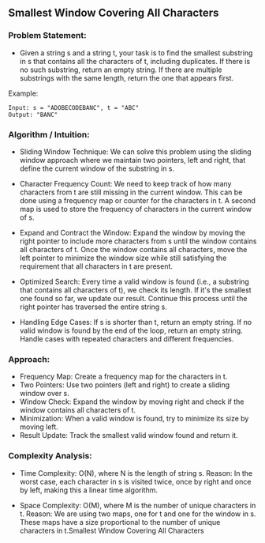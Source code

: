 ## Smallest Window Covering All Characters

### Problem Statement:

- Given a string s and a string t, your task is to find the smallest substring in s that contains all the characters of t, including duplicates. If there is no such substring, return an empty string.
If there are multiple substrings with the same length, return the one that appears first.

Example:

    Input: s = "ADOBECODEBANC", t = "ABC"
    Output: "BANC"

### Algorithm / Intuition:

- Sliding Window Technique:
    We can solve this problem using the sliding window approach where we maintain two pointers, left and right, that define the current window of the substring in s.

- Character Frequency Count:
    We need to keep track of how many characters from t are still missing in the current window. This can be done using a frequency map or counter for the characters in t.
    A second map is used to store the frequency of characters in the current window of s.

- Expand and Contract the Window:
    Expand the window by moving the right pointer to include more characters from s until the window contains all characters of t.
    Once the window contains all characters, move the left pointer to minimize the window size while still satisfying the requirement that all characters in t are present.

- Optimized Search:
    Every time a valid window is found (i.e., a substring that contains all characters of t), we check its length. If it's the smallest one found so far, we update our result.
    Continue this process until the right pointer has traversed the entire string s.

- Handling Edge Cases:
    If s is shorter than t, return an empty string.
    If no valid window is found by the end of the loop, return an empty string.
    Handle cases with repeated characters and different frequencies.

### Approach:

- Frequency Map: Create a frequency map for the characters in t.
- Two Pointers: Use two pointers (left and right) to create a sliding window over s.
- Window Check: Expand the window by moving right and check if the window contains all characters of t.
- Minimization: When a valid window is found, try to minimize its size by moving left.
- Result Update: Track the smallest valid window found and return it.

### Complexity Analysis:

- Time Complexity:
    O(N), where N is the length of string s.
    Reason: In the worst case, each character in s is visited twice, once by right and once by left, making this a linear time algorithm.

- Space Complexity:
    O(M), where M is the number of unique characters in t.
    Reason: We are using two maps, one for t and one for the window in s. These maps have a size proportional to the number of unique characters in t.Smallest Window Covering All Characters
